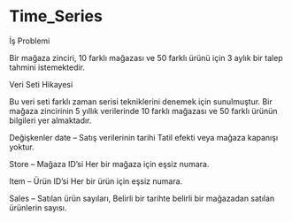 # Time_Series

İş Problemi

Bir mağaza zinciri, 10 farklı mağazası ve 50 farklı ürünü için 3 aylık bir talep tahmini istemektedir.


Veri Seti Hikayesi

Bu veri seti farklı zaman serisi tekniklerini denemek için sunulmuştur. Bir mağaza zincirinin 5 yıllık verilerinde 10 farklı mağazası ve 50 farklı ürünün bilgileri yer almaktadır.

Değişkenler
date – Satış verilerinin tarihi
Tatil efekti veya mağaza kapanışı yoktur.

Store – Mağaza ID’si
Her bir mağaza için eşsiz numara.

Item – Ürün ID’si
Her bir ürün için eşsiz numara.

Sales – Satılan ürün sayıları,
Belirli bir tarihte belirli bir mağazadan satılan ürünlerin sayısı.
